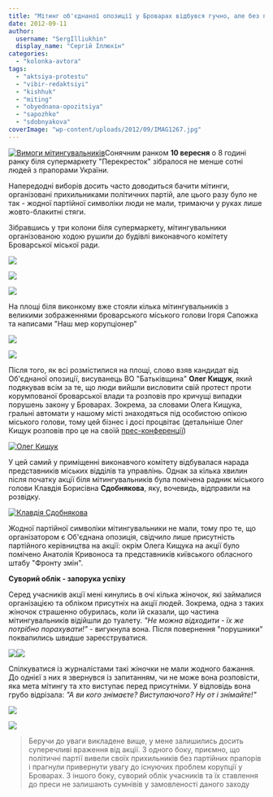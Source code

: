 ```yaml
---
title: "Мітинг об'єднаної опозиції у Броварах відбувся гучно, але без партійних прапорів - ФОТО"
date: 2012-09-11
author: 
  username: "SergIlliukhin"
  display_name: "Сергій Іллюхін"
categories: 
  - "kolonka-avtora"
tags: 
  - "aktsiya-protestu"
  - "vibir-redaktsiyi"
  - "kishhuk"
  - "miting"
  - "obyednana-opozitsiya"
  - "sapozhko"
  - "sdobnyakova"
coverImage: "wp-content/uploads/2012/09/IMAG1267.jpg"
---
```


[![](https://mpz.brovary.org/wp-content/uploads/2012/09/IMAG1267.jpg "Вимоги мітингувальників")](https://mpz.brovary.org/wp-content/uploads/2012/09/IMAG1267.jpg)Сонячним ранком **10 вересня** о 8 годині ранку біля супермаркету "Перекресток" зібралося не менше сотні людей з прапорами України.

Напередодні виборів досить часто доводиться бачити мітинги, організовані прихильниками політичних партій, але цього разу було не так - жодної партійної символіки люди не мали, тримаючи у руках лише жовто-блакитні стяги.

Зібравшись у три колони біля супермаркету, мітингувальники організованою ходою рушили до будівлі виконавчого комітету Броварської міської ради.

[![](https://mpz.brovary.org/wp-content/uploads/2012/09/IMAG1264.jpg)](https://mpz.brovary.org/wp-content/uploads/2012/09/IMAG1264.jpg)

[![](https://mpz.brovary.org/wp-content/uploads/2012/09/IMAG1266.jpg)](https://mpz.brovary.org/wp-content/uploads/2012/09/IMAG1266.jpg)

[![](https://mpz.brovary.org/wp-content/uploads/2012/09/IMAG1278.jpg)](https://mpz.brovary.org/wp-content/uploads/2012/09/IMAG1278.jpg)

На площі біля виконкому вже стояли кілька мітингувальників з великими зображеннями броварського міського голови Ігоря Сапожка та написами "Наш мер корупціонер"

[![](https://mpz.brovary.org/wp-content/uploads/2012/09/IMAG12671.jpg)](https://mpz.brovary.org/wp-content/uploads/2012/09/IMAG12671.jpg)

[![](https://mpz.brovary.org/wp-content/uploads/2012/09/IMAG1273.jpg)](https://mpz.brovary.org/wp-content/uploads/2012/09/IMAG1273.jpg)

Після того, як всі розмістилися на площі, слово взяв кандидат від Об'єднаної опозиції, висуванець ВО "Батьківщина" **Олег Кищук**, який подякував всім за те, що люди вийшли висловити свій протест проти корумпованої броварської влади та розповів про кричущі випадки порушень закону у Броварах. Зокрема, за словами Олега Кищука, гральні автомати у нашому місті знаходяться під особистою опікою міського голови, тому цей бізнес і досі процвітає (детальніше Олег Кищук розповів про це на своїй [прес-конференції](http://censor.net.ua/video_news/217039/semerak_igornye_zaly_rabotayut_ryadom_s_prokuraturoyi_biznes_kryshuet_mer_goroda_video))

[![](https://mpz.brovary.org/wp-content/uploads/2012/09/IMAG1318.jpg "Олег Кищук")](https://mpz.brovary.org/wp-content/uploads/2012/09/IMAG1318.jpg)

У цей самий у приміщенні виконавчого комітету відбувалася нарада представників міських відділів та управлінь. Однак за кілька хвилин після початку акції біля мітингувальників була помічена радник міського голови Клавдія Борисівна **Сдобнякова**, яку, вочевидь, відправили на розвідку.

[![](https://mpz.brovary.org/wp-content/uploads/2012/09/IMAG1324.jpg "Клавдія Сдобнякова")](https://mpz.brovary.org/wp-content/uploads/2012/09/IMAG1324.jpg)

Жодної партійної символіки мітингувальники не мали, тому про те, що організатором є Об'єднана опозиція, свідчило лише присутність партійного керівництва на акції: окрім Олега Кищука на акції було помічено Анатолія Кривоноса та представників київського обласного штабу "Фронту змін".

**Суворий облік - запорука успіху**

Серед учасників акції мені кинулись в очі кілька жіночок, які займалися організацією та обліком присутніх на акції людей. Зокрема, одна з таких жіночок страшенно обурилась, коли їй сказали, що частина мітингувальників відійшли до туалету. _"Не можна відходити - їх же потрібно порахувати!"_ - вигукнула вона. Після повернення "порушники" поквапились швидше зареєструватися.

[![](https://mpz.brovary.org/wp-content/uploads/2012/09/IMAG1311.jpg)](https://mpz.brovary.org/wp-content/uploads/2012/09/IMAG1311.jpg)[![](https://mpz.brovary.org/wp-content/uploads/2012/09/IMAG1316.jpg)](https://mpz.brovary.org/wp-content/uploads/2012/09/IMAG1316.jpg)

Спілкуватися із журналістами такі жіночки не мали жодного бажання. До однієї з них я звернувся із запитанням, чи не може вона розповісти, яка мета мітингу та хто виступає перед присутніми. У відповідь вона грубо відрізала: _"А ви кого знімаєте? Виступаючого? Ну от і знімайте!"_

[![](https://mpz.brovary.org/wp-content/uploads/2012/09/IMAG1320.jpg)](https://mpz.brovary.org/wp-content/uploads/2012/09/IMAG1320.jpg)

[![](https://mpz.brovary.org/wp-content/uploads/2012/09/IMAG1328.jpg)](https://mpz.brovary.org/wp-content/uploads/2012/09/IMAG1328.jpg)

> Беручи до уваги викладене вище, у мене залишились досить суперечливі враження від акції. З одного боку, приємно, що політичні партії вивели своїх прихильників без партійних прапорів і прагнули привернути увагу до існуючих проблем корупції у Броварах. З іншого боку, суворий облік учасників та їх ставлення до преси не залишають сумнівів у замовленості даного заходу

